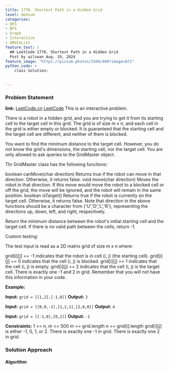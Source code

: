 ```yaml
---
title: 1778. Shortest Path in a Hidden Grid
level: medium
categories:
- DFS
- BFS
- Graph
- Interactive
- AMateList
feature_text: |
  ## LeetCode 1778. Shortest Path in a Hidden Grid
  Post by ailswan Aug. 19, 2024
feature_image: "https://picsum.photos/2560/600?image=872"
python_code: >
    class Solution:
   

---
```


### Problem Statement
**link:**
[LeetCode.cn](https://leetcode.cn/problems/shortest-path-in-a-hidden-grid/)
[LeetCode](https://leetcode.com/problems/shortest-path-in-a-hidden-grid/)
This is an interactive problem.

There is a robot in a hidden grid, and you are trying to get it from its starting cell to the target cell in this grid. The grid is of size m x n, and each cell in the grid is either empty or blocked. It is guaranteed that the starting cell and the target cell are different, and neither of them is blocked.

You want to find the minimum distance to the target cell. However, you do not know the grid's dimensions, the starting cell, nor the target cell. You are only allowed to ask queries to the GridMaster object.

Thr GridMaster class has the following functions:

boolean canMove(char direction) Returns true if the robot can move in that direction. Otherwise, it returns false.
void move(char direction) Moves the robot in that direction. If this move would move the robot to a blocked cell or off the grid, the move will be ignored, and the robot will remain in the same position.
boolean isTarget() Returns true if the robot is currently on the target cell. Otherwise, it returns false.
Note that direction in the above functions should be a character from {'U','D','L','R'}, representing the directions up, down, left, and right, respectively.

Return the minimum distance between the robot's initial starting cell and the target cell. If there is no valid path between the cells, return -1.

Custom testing:

The test input is read as a 2D matrix grid of size m x n where:

grid[i][j] == -1 indicates that the robot is in cell (i, j) (the starting cell).
grid[i][j] == 0 indicates that the cell (i, j) is blocked.
grid[i][j] == 1 indicates that the cell (i, j) is empty.
grid[i][j] == 2 indicates that the cell (i, j) is the target cell.
There is exactly one -1 and 2 in grid. Remember that you will not have this information in your code.

**Example:**

**Input:** `grid = [[1,2],[-1,0]]`
**Output:** `2`

**Input:** `grid = [[0,0,-1],[1,1,1],[2,0,0]]`
**Output:** `4`

**Input:** `grid = [[-1,0],[0,2]]`
**Output:** `-1`


**Constraints:**
1 <= n, m <= 500
m == grid.length
n == grid[i].length
grid[i][j] is either -1, 0, 1, or 2.
There is exactly one -1 in grid.
There is exactly one 2 in grid.

### Solution Approach
 
#### Algorithm
 